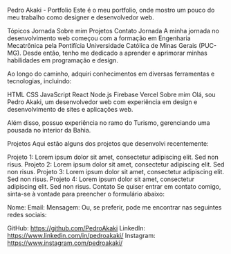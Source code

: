 Pedro Akaki - Portfolio
Este é o meu portfolio, onde mostro um pouco do meu trabalho como designer e desenvolvedor web.

Tópicos
Jornada
Sobre mim
Projetos
Contato
Jornada
A minha jornada no desenvolvimento web começou com a formação em Engenharia Mecatrônica pela Pontifícia Universidade Católica de Minas Gerais (PUC-MG). Desde então, tenho me dedicado a aprender e aprimorar minhas habilidades em programação e design.

Ao longo do caminho, adquiri conhecimentos em diversas ferramentas e tecnologias, incluindo:

HTML
CSS
JavaScript
React
Node.js
Firebase
Vercel
Sobre mim
Olá, sou Pedro Akaki, um desenvolvedor web com experiência em design e desenvolvimento de sites e aplicações web.

Além disso, possuo experiência no ramo do Turismo, gerenciando uma pousada no interior da Bahia.

Projetos
Aqui estão alguns dos projetos que desenvolvi recentemente:

Projeto 1: Lorem ipsum dolor sit amet, consectetur adipiscing elit. Sed non risus.
Projeto 2: Lorem ipsum dolor sit amet, consectetur adipiscing elit. Sed non risus.
Projeto 3: Lorem ipsum dolor sit amet, consectetur adipiscing elit. Sed non risus.
Projeto 4: Lorem ipsum dolor sit amet, consectetur adipiscing elit. Sed non risus.
Contato
Se quiser entrar em contato comigo, sinta-se à vontade para preencher o formulário abaixo:

Nome:
Email:
Mensagem:
Ou, se preferir, pode me encontrar nas seguintes redes sociais:

GitHub: https://github.com/PedroAkaki
LinkedIn: https://www.linkedin.com/in/pedroakaki/
Instagram: https://www.instagram.com/pedroakaki/
